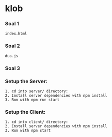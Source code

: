 # klob
### Soal 1
```
index.html
```
### Soal 2
```
dua.js
```
### Soal 3

### Setup the Server:
```
1. cd into server/ directory:
2. Install server dependencies with npm install
3. Run with npm run start
```
### Setup the Client:
```
1. cd into client/ directory:
2. Install server dependencies with npm install
3. Run with npm start
```
